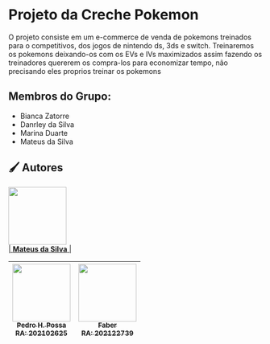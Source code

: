 <h1> Projeto da Creche Pokemon</h1>

<p> O projeto consiste em um e-commerce de venda de pokemons treinados para o competitivos, dos jogos de nintendo ds, 3ds e switch. Treinaremos os pokemons deixando-os com os EVs e IVs maximizados assim fazendo os treinadores quererem os compra-los para economizar tempo, não precisando eles proprios treinar os pokemons</p>

<h2>Membros do Grupo:</h2>
   <ul>
      <li> Bianca Zatorre</li>
      <li> Danrley da Silva</li>
      <li> Marina Duarte</li>
      <li> Mateus da Silva</li>
</ul>

<h2 align="left">🖌️ Autores </h2>

[<img loading="lazy" src="https://avatars.githubusercontent.com/u/125374128?v=4" width=115><br>| <strong>Mateus da Silva</strong> |](https://github.com/Matias5789)

| [<img loading="lazy" src="https://avatars.githubusercontent.com/u/146893811?v=4" width=115><br><sub>Pedro H. Possa<br>RA: 202102625</sub>](https://github.com/pedrohpossa) |  [<img loading="lazy" src="https://avatars.githubusercontent.com/u/145297917?v=4" width=115><br><sub>Faber<br>RA: 202122739</sub>](https://github.com/faber-junior) |
:---: | :---: |
